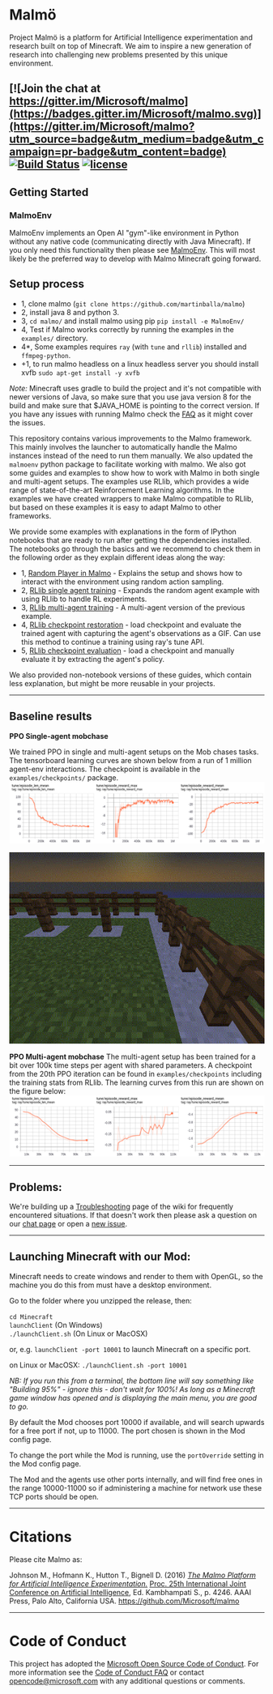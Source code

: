 # Malmö #
Project Malmö is a platform for Artificial Intelligence experimentation and research built on top of Minecraft. We aim to inspire a new generation of research into challenging new problems presented by this unique environment.

[![Join the chat at https://gitter.im/Microsoft/malmo](https://badges.gitter.im/Microsoft/malmo.svg)](https://gitter.im/Microsoft/malmo?utm_source=badge&utm_medium=badge&utm_campaign=pr-badge&utm_content=badge) [![Build Status](https://travis-ci.org/Microsoft/malmo.svg?branch=master)](https://travis-ci.org/Microsoft/malmo) [![license](https://img.shields.io/github/license/mashape/apistatus.svg?maxAge=2592000)](https://github.com/Microsoft/malmo/blob/master/LICENSE.txt)
----
## Getting Started ##

### MalmoEnv ###

MalmoEnv implements an Open AI "gym"-like environment in Python without any native code (communicating directly with Java Minecraft). If you only need this functionality then please see [MalmoEnv](MalmoEnv/README.md). This will most likely be the preferred way to develop with Malmo Minecraft going forward.

## Setup process 
- 1, clone malmo (```git clone https://github.com/martinballa/malmo```)
- 2, install java 8 and python 3. 
- 3, ```cd malmo/``` and install malmo using pip ```pip install -e MalmoEnv/``` 
- 4, Test if Malmo works correctly by running the examples in the ```examples/``` directory.
- 4*, Some examples requires ```ray``` (with ```tune``` and ```rllib```) installed and ```ffmpeg-python```. 
- +1, to run malmo headless on a linux headless server you should install xvfb ```sudo apt-get install -y xvfb```

*Note:* Minecraft uses gradle to build the project and it's not compatible with newer versions of Java, so make sure that you use java version 8 for the build and make sure that $JAVA_HOME is pointing to the correct version.
If you have any issues with running Malmo check the [FAQ](FAQ.md) as it might cover the issues.

This repository contains various improvements to the Malmo framework. This mainly involves the launcher to automatically handle the Malmo instances instead of the need to run them manually. We also updated the ```malmoenv``` python package to facilitate working with malmo. We also got some guides and examples to show how to work with Malmo in both single and multi-agent setups. The examples use RLlib, which provides a wide range of state-of-the-art Reinforcement Learning algorithms. In the examples we have created wrappers to make Malmo compatible to RLlib, but based on these examples it is easy to adapt Malmo to other frameworks.

We provide some examples with explanations in the form of IPython notebooks that are ready to run after getting the dependencies installed.
The notebooks go through the basics and we recommend to check them in the following order as they explain different ideas along the way:
- 1, [Random Player in Malmo](notebooks/random_agent_malmo.ipynb) - Explains the setup and shows how to interact with the environment using random action sampling.
- 2, [RLlib single agent training](notebooks/rllib_single_agent.ipynb) - Expands the random agent example with using RLlib to handle RL experiments.
- 3, [RLlib multi-agent training](notebooks/rllib_multi_agent.ipynb) - A multi-agent version of the previous example.
- 4, [RLlib checkpoint restoration](notebooks/rllib_restore_checkpoint.ipynb) - load checkpoint and evaluate the trained agent with capturing the agent's observations as a GIF. Can use this method to continue a training using ray's tune API.
- 5, [RLlib checkpoint evaluation](notebooks/rllib_evaluate_checkpoint.ipynb) - load a checkpoint and manually evaluate it by extracting the agent's policy.

We also provided non-notebook versions of these guides, which contain less explanation, but might be more reusable in your projects.

----
## Baseline results
**PPO Single-agent mobchase**

We trained PPO in single and multi-agent setups on the Mob chases tasks. The tensorboard learning curves are shown below from a run of 1 million agent-env interactions. The checkpoint is available in the ```examples/checkpoints/``` package.
![Single Agent PPO learning curves](examples/imgs/PPO_single_agent_mobchase.png)

![Evaluation](examples/imgs/PPO_single_agent_mobchase.gif)

**PPO Multi-agent mobchase**
The multi-agent setup has been trained for a bit over 100k time steps per agent with shared parameters. A checkpoint from the 20th PPO iteration can be found in ```examples/checkpoints``` including the training stats from RLlib. The learning curves from this run are shown on the figure below:
![Multi-Agent PPO learning curves](examples/imgs/PPO_multi_agent_mobchase.png)

----

## Problems: ##

We're building up a [Troubleshooting](https://github.com/Microsoft/malmo/wiki/Troubleshooting) page of the wiki for frequently encountered situations. If that doesn't work then please ask a question on our [chat page](https://gitter.im/Microsoft/malmo) or open a [new issue](https://github.com/Microsoft/malmo/issues/new).

----

## Launching Minecraft with our Mod: ##

Minecraft needs to create windows and render to them with OpenGL, so the machine you do this from must have a desktop environment.

Go to the folder where you unzipped the release, then:

`cd Minecraft`  
`launchClient` (On Windows)  
`./launchClient.sh` (On Linux or MacOSX)

or, e.g. `launchClient -port 10001` to launch Minecraft on a specific port.

on Linux or MacOSX: `./launchClient.sh -port 10001`

*NB: If you run this from a terminal, the bottom line will say something like "Building 95%" - ignore this - don't wait for 100%! As long as a Minecraft game window has opened and is displaying the main menu, you are good to go.*

By default the Mod chooses port 10000 if available, and will search upwards for a free port if not, up to 11000.
The port chosen is shown in the Mod config page.

To change the port while the Mod is running, use the `portOverride` setting in the Mod config page.

The Mod and the agents use other ports internally, and will find free ones in the range 10000-11000 so if administering
a machine for network use these TCP ports should be open.

----

# Citations #

Please cite Malmo as:

Johnson M., Hofmann K., Hutton T., Bignell D. (2016) [_The Malmo Platform for Artificial Intelligence Experimentation._](http://www.ijcai.org/Proceedings/16/Papers/643.pdf) [Proc. 25th International Joint Conference on Artificial Intelligence](http://www.ijcai.org/Proceedings/2016), Ed. Kambhampati S., p. 4246. AAAI Press, Palo Alto, California USA. https://github.com/Microsoft/malmo

----

# Code of Conduct #

This project has adopted the [Microsoft Open Source Code of Conduct](https://opensource.microsoft.com/codeofconduct/). For more information see the [Code of Conduct FAQ](https://opensource.microsoft.com/codeofconduct/faq/) or contact [opencode@microsoft.com](mailto:opencode@microsoft.com) with any additional questions or comments.
